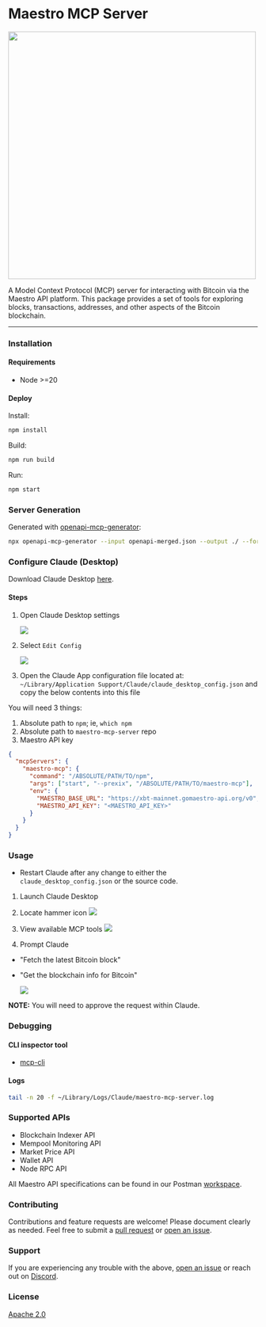 # Maestro MCP Server

<img src="https://github.com/user-attachments/assets/98413b13-42c0-4438-9231-e61cdb946039" width="500"><br />

A Model Context Protocol (MCP) server for interacting with Bitcoin via the Maestro API platform. This package provides a set of tools for exploring blocks, transactions, addresses, and other aspects of the Bitcoin blockchain.

---

### Installation

#### Requirements

- Node >=20

#### Deploy

Install:

```bash
npm install
```

Build:

```bash
npm run build
```

Run:

```bash
npm start
```

### Server Generation

Generated with [openapi-mcp-generator](https://github.com/harsha-iiiv/openapi-mcp-generator):

```bash
npx openapi-mcp-generator --input openapi-merged.json --output ./ --force
```

### Configure Claude (Desktop)

Download Claude Desktop [here](https://claude.ai/download).

#### Steps

1. Open Claude Desktop settings

   ![](https://github.com/user-attachments/assets/2112c203-ae28-4a97-881a-b98a629c7809)

2. Select `Edit Config`

   ![](https://github.com/user-attachments/assets/23a2faf2-d634-4cbd-ba6c-b62a1aeb18b8)

3. Open the Claude App configuration file located at: `~/Library/Application Support/Claude/claude_desktop_config.json` and copy the below contents into this file

You will need 3 things:

1. Absolute path to `npm`; ie, `which npm`
2. Absolute path to `maestro-mcp-server` repo
3. Maestro API key

```json
{
  "mcpServers": {
    "maestro-mcp": {
      "command": "/ABSOLUTE/PATH/TO/npm",
      "args": ["start", "--prexix", "/ABSOLUTE/PATH/TO/maestro-mcp"],
      "env": {
        "MAESTRO_BASE_URL": "https://xbt-mainnet.gomaestro-api.org/v0",
        "MAESTRO_API_KEY": "<MAESTRO_API_KEY>"
      }
    }
  }
}
```

### Usage

- Restart Claude after any change to either the `claude_desktop_config.json` or the source code.

1. Launch Claude Desktop

2. Locate hammer icon
   ![](https://github.com/user-attachments/assets/21bdf2a4-eaaf-47fb-b613-b24a6624b6d6)

3. View available MCP tools
   ![](https://github.com/user-attachments/assets/690c7a01-1454-4e7c-970d-bb05e55ae1c2)

4. Prompt Claude

- "Fetch the latest Bitcoin block"
- "Get the blockchain info for Bitcoin"

  ![](https://github.com/user-attachments/assets/5389404c-0c42-4e30-abba-80c3a618f9dd)

**NOTE:** You will need to approve the request within Claude.

### Debugging

#### CLI inspector tool

- [mcp-cli](https://github.com/wong2/mcp-cli)

#### Logs

```bash
tail -n 20 -f ~/Library/Logs/Claude/maestro-mcp-server.log
```

### Supported APIs

- Blockchain Indexer API
- Mempool Monitoring API
- Market Price API
- Wallet API
- Node RPC API

All Maestro API specifications can be found in our Postman [workspace](https://www.postman.com/go-maestro/maestro-api/overview).

### Contributing

Contributions and feature requests are welcome! Please document clearly as needed. Feel free to submit a [pull request](https://github.com/maestro-org/maestro-mcp/compare) or [open an issue](https://github.com/maestro-org/maestro-mcp/issues/new).

### Support

If you are experiencing any trouble with the above, [open an issue](https://github.com/maestro-org/maestro-mcp/issues/new) or reach out on [Discord](https://discord.gg/ES2rDhBJt3).

### License

[Apache 2.0](#license)
